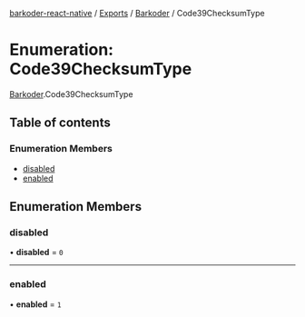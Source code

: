 [barkoder-react-native](../README.md) / [Exports](../modules.md) / [Barkoder](../modules/Barkoder.md) / Code39ChecksumType

# Enumeration: Code39ChecksumType

[Barkoder](../modules/Barkoder.md).Code39ChecksumType

## Table of contents

### Enumeration Members

- [disabled](Barkoder.Code39ChecksumType.md#disabled)
- [enabled](Barkoder.Code39ChecksumType.md#enabled)

## Enumeration Members

### disabled

• **disabled** = ``0``

___

### enabled

• **enabled** = ``1``
